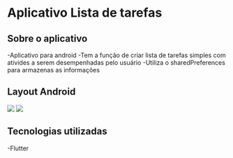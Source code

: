 # Aplicativo Lista de tarefas

## Sobre o aplicativo
 -Aplicativo para android
 -Tem a função de criar lista de tarefas simples com ativides a serem desempenhadas pelo usuário
 -Utiliza o sharedPreferences para armazenas as informações

## Layout Android 
<img src="https://github.com/victor-gonn/assets/blob/master/todolist/todo1.png" widh="100" > <img src="https://github.com/victor-gonn/assets/blob/master/todolist/todo2.png" widh="100" >

## Tecnologias utilizadas 
 -Flutter
